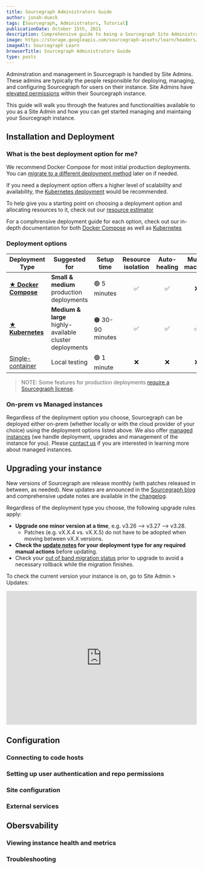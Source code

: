 ```yaml
---
title: Sourcegraph Administrators Guide
author: jonah-dueck
tags: [Sourcegraph, Administrators, Tutorial]
publicationDate: October 15th, 2021
description: Comprehensive guide to being a Sourcegraph Site Administrator
image: https://storage.googleapis.com/sourcegraph-assets/learn/headers/sourcegraph-learn-09.png
imageAlt: Sourcegraph Learn
browserTitle: Sourcegraph Administrators Guide
type: posts
---
```

Adminstration and management in Sourcegraph is handled by Site Admins. These admins are typically the people responsible for deploying, managing, and configuring Sourcegraph for users on their instance. Site Admins have [elevated permissions](https://docs.sourcegraph.com/admin/privileges) within their Sourcegraph instance. 

This guide will walk you through the features and functionalities available to you as a Site Admin and how you can get started managing and maintaing your Sourcegraph instance. 

## Installation and Deployment


### What is the best deployment option for me?
We recommend Docker Compose for most initial production deployments. You can [migrate to a different deployment method](https://docs.sourcegraph.com/admin/updates#migrating-to-a-new-deployment-type) later on if needed.

If you need a deployment option offers a higher level of scalability and availability, the [Kubernetes deployment](https://docs.sourcegraph.com/admin/install/kubernetes) would be recommended. 

To help give you a starting point on choosing a deployment option and allocating resources to it, check out our [resource estimator](https://docs.sourcegraph.com/admin/install/resource_estimator)

For a comphrensive deployment guide for each option, check out our in-depth documentation for both [Docker Compose](https://docs.sourcegraph.com/admin/install/docker-compose) as well as [Kubernetes](https://docs.sourcegraph.com/admin/install/kubernetes)

### Deployment options 
| Deployment Type                                             | Suggested for                                           | Setup time        | Resource isolation | Auto-healing | Multi-machine |
| ----------------------------------------------------------- | ------------------------------------------------------- | ----------------- | :----------------: | :----------: | :-----------: |
| [**★ Docker Compose**](https://docs.sourcegraph.com/admin/install/docker-compose) | **Small & medium** production deployments               | 🟢 5 minutes     |         ✅         |      ✅      |      ❌       |
| [**★ Kubernetes**](https://docs.sourcegraph.com/admin/install/kubernetes)         | **Medium & large** highly-available cluster deployments | 🟠 30-90 minutes |         ✅         |      ✅      |      ✅       |
| [Single-container](https://docs.sourcegraph.com/admin/install/docker)              | Local testing                                           | 🟢 1 minute      |         ❌         |      ❌      |      ❌       |

> NOTE: Some features for production deployments [require a Sourcegraph license](https://about.sourcegraph.com/pricing/).

### On-prem vs Managed instances
Regardless of the deployment option you choose, Sourcegraph can be deployed either on-prem (whether locally or with the cloud provider of your choice) using the deployment options listed above. We also offer [managed instances](https://docs.sourcegraph.com/admin/install/managed) (we handle deployment, upgrades and management of the instance for you). Please [contact us](https://about.sourcegraph.com/contact/sales) if you are interested in learning more about managed instances. 


## Upgrading your instance 
New versions of Sourcegraph are release monthly (with patches released in between, as needed). New updates are announced in the [Sourcegraph blog](https://about.sourcegraph.com/blog) and comprehensive update notes are available in the [changelog](https://docs.sourcegraph.com/CHANGELOG). 

Regardless of the deployment type you choose, the following upgrade rules apply: 
- **Upgrade one minor version at a time**, e.g. v3.26 –> v3.27 –> v3.28.
    - Patches (e.g. vX.X.4 vs. vX.X.5) do not have to be adopted when moving between vX.X versions.
- **Check the [update notes](https://docs.sourcegraph.com/admin/updates#update-notes) for your deployment type for any required manual actions** before updating.
- Check your [out of band migration status](https://docs.sourcegraph.com/admin/migration) prior to upgrade to avoid a necessary rollback while the migration finishes.

To check the current version your instance is on, go to Site Admin > Updates: 
<div style="position: relative; padding-bottom: 70.22106631989598%; height: 0;"><iframe src="https://www.loom.com/embed/590a569c2fb54dd1a6a78096db75205f?hide_owner=true&hide_title=true&hideEmbedTopBar=true&autoplay=1" frameborder="0" webkitallowfullscreen mozallowfullscreen allowfullscreen style="position: absolute; top: 0; left: 0; width: 100%; height: 100%;"></iframe></div>

## Configuration

### Connecting to code hosts

### Setting up user authentication and repo permissions

### Site configuration 

### External services 

## Obersvability 

### Viewing instance health and metrics

### Troubleshooting
